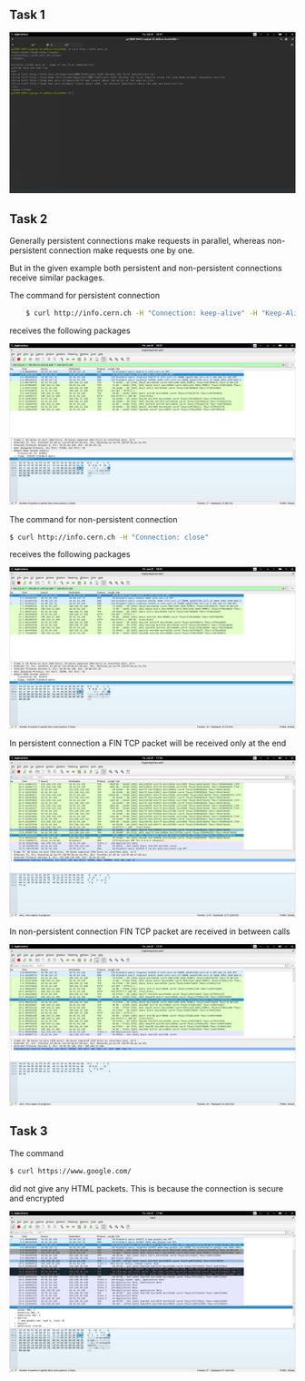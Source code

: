 ## Task 1

![](images/1.png)

<!-- 8	0.078258932	10.91.54.148	188.184.21.108	HTTP	142	GET / HTTP/1.1  -->

## Task 2

Generally persistent connections make requests in parallel, whereas non-persistent connection make requests one by one.

But in the given example both persistent and non-persistent connections receive similar packages.

The command for persistent connection

``` bash
    $ curl http://info.cern.ch -H "Connection: keep-alive" -H "Keep-Alive: timeout=5, max=100"
```

receives the following packages

![](images/2.png)

The command for non-persistent connection

``` Bash
$ curl http://info.cern.ch -H "Connection: close"
```

receives the following packages

![](images/3.png)


In persistent connection a FIN TCP packet will be received only at the end

![](images/2.2.png)

In non-persistent connection FIN TCP packet are received in between calls

![](images/3.2.png)

## Task 3

The command 

``` Bash
$ curl https://www.google.com/
```

did not give any HTML packets. This is because the connection is secure and encrypted

![](images/4.png)